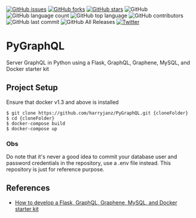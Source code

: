 [![GitHub issues](https://img.shields.io/github/issues/harryjanz/PyGraphQL)](https://github.com/harryjanz/PyGraphQL/issues) 
[![GitHub forks](https://img.shields.io/github/forks/harryjanz/PyGraphQL)](https://github.com/harryjanz/PyGraphQL/network)
[![GitHub stars](https://img.shields.io/github/stars/harryjanz/PyGraphQL)](https://github.com/harryjanz/PyGraphQL/stargazers) 
![GitHub](https://img.shields.io/github/license/harryjanz/PyGraphQL)
![GitHub language count](https://img.shields.io/github/languages/count/harryjanz/PyGraphQL) 
![GitHub top language](https://img.shields.io/github/languages/top/harryjanz/PyGraphQL) 
![GitHub contributors](https://img.shields.io/github/contributors/harryjanz/PyGraphQL) 
![GitHub last commit](https://img.shields.io/github/last-commit/harryjanz/PyGraphQL) 
![GitHub All Releases](https://img.shields.io/github/downloads/harryjanz/PyGraphQL/total) 
[![Twitter](https://img.shields.io/twitter/url/https/github.com/harryjanz/PyGraphQL?style=social)](https://twitter.com/intent/tweet?text=Wow:&url=https%3A%2F%2Fgithub.com%2Fharryjanz%2FPyGraphQL)


# PyGraphQL
Server GraphQL in Python using a Flask, GraphQL, Graphene, MySQL, and Docker starter kit

## Project Setup
Ensure that docker v1.3 and above is installed

```
$ git clone https://github.com/harryjanz/PyGraphQL.git {cloneFolder}
$ cd {cloneFolder}
$ docker-compose build
$ docker-compose up
```
### Obs
Do note that it's never a good idea to commit your database user and password credentials in the repository, use a .env file instead. This repository is just for reference purpose.

## References
* [How to develop a Flask, GraphQL, Graphene, MySQL, and Docker starter kit](https://medium.com/free-code-camp/how-to-develop-a-flask-graphql-graphene-mysql-and-docker-starter-kit-4d475f24ee76)
